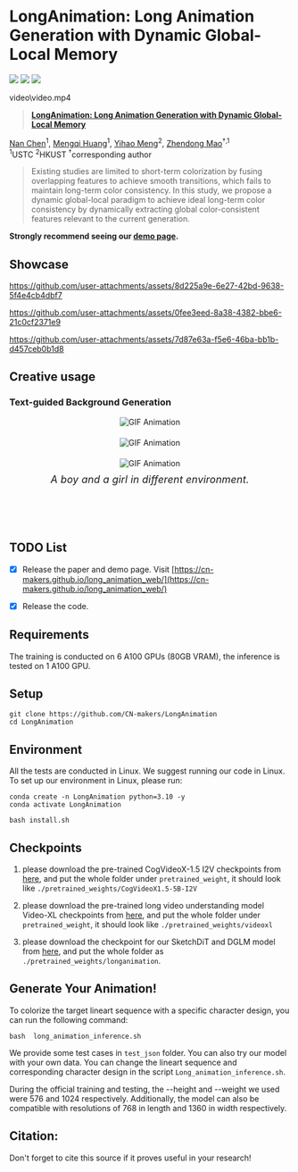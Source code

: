 # LongAnimation: Long Animation Generation with Dynamic Global-Local Memory
<a href="https://cn-makers.github.io/CustomContrast/"><img src="https://img.shields.io/static/v1?label=Project&message=Website&color=blue"></a>
<a href="https://arxiv.org/pdf/"><img src="https://img.shields.io/badge/arXiv-1111.11111-b31b1b.svg"></a>
<a href="https://www.apache.org/licenses/LICENSE-2.0.txt"><img src="https://img.shields.io/badge/License-Apache-yellow"></a>


video\video.mp4




> <a href="https://cn-makers.github.io/long_animation_web/">**LongAnimation: Long Animation Generation with Dynamic Global-Local Memory**</a>
>

[Nan Chen](https://cn-makers.github.io/)<sup>1</sup>, [Mengqi Huang](https://ken-ouyang.github.io/)<sup>1</sup>, [Yihao Meng](https://openreview.net/profile?id=~Hanlin_Wang2)<sup>2</sup>,  [Zhendong Mao](http://www.huamin.org/index.htm/)<sup>†,1</sup><br>
<sup>1</sup>USTC <sup>2</sup>HKUST <sup>†</sup>corresponding author

> Existing	studies	are	limited	to	short-term	colorization	by	fusing	overlapping	features	to	achieve	smooth	transitions,	which	fails	to maintain	long-term	color	consistency.	In	this	study,	we	propose	a	dynamic	global-local	paradigm	to	achieve	ideal	long-term	color consistency	by	dynamically	extracting	global	color-consistent	features	relevant	to	the	current	generation.	
</p>

**Strongly recommend seeing our [demo page](https://cn-makers.github.io/long_animation_web/).**


## Showcase

https://github.com/user-attachments/assets/8d225a9e-6e27-42bd-9638-5f4e4cb4dbf7

https://github.com/user-attachments/assets/0fee3eed-8a38-4382-bbe6-21c0cf2371e9

https://github.com/user-attachments/assets/7d87e63a-f5e6-46ba-bb1b-d457ceb0b1d8


## Creative usage
### Text-guided Background Generation
<div style="display: flex; flex-direction: column; align-items: center; gap: 20px;">
<img src="video\text_1.mp4" alt="GIF Animation">
<img src="video\text_2.mp4" alt="GIF Animation">
<img src="video\text_3.mp4" alt="GIF Animation"  style="margin-bottom: 40px;"> 
<div style="text-align:center; margin-top: -50px; margin-bottom: 70px;font-size: 18px; letter-spacing: 0.2px;">
        <em>A boy and a girl in different environment.</em>
</div>
</div>

## TODO List

- [x] Release the paper and demo page. Visit [https://cn-makers.github.io/long_animation_web/](https://cn-makers.github.io/long_animation_web/) 
- [x] Release the code.


## Requirements
The training is conducted on 6 A100 GPUs (80GB VRAM), the inference is tested on 1 A100 GPU. 
## Setup
```
git clone https://github.com/CN-makers/LongAnimation
cd LongAnimation
```

## Environment
All the tests are conducted in Linux. We suggest running our code in Linux. To set up our environment in Linux, please run:
```
conda create -n LongAnimation python=3.10 -y
conda activate LongAnimation

bash install.sh
```


## Checkpoints
1. please download the pre-trained CogVideoX-1.5 I2V  checkpoints from [here](https://huggingface.co/THUDM/CogVideoX1.5-5B-I2V), and put the whole folder under `pretrained_weight`, it should look like `./pretrained_weights/CogVideoX1.5-5B-I2V`

2. please download the pre-trained long video understanding model Video-XL  checkpoints from [here](https://huggingface.co/sy1998/Video_XL/tree/main), and put the whole folder under `pretrained_weight`, it should look like `./pretrained_weights/videoxl`

3. please download the checkpoint for our SketchDiT and DGLM model from [here](https://huggingface.co/CNcreator0331/LongAnimation/tree/main), and put the whole folder as `./pretrained_weights/longanimation`.

   



## Generate Your Animation!
To colorize the target lineart sequence with a specific character design, you can run the following command:
```
bash  long_animation_inference.sh
```


We provide some test cases in  `test_json` folder. You can also try our model with your own data. You can change the lineart sequence and corresponding character design in the script `Long_animation_inference.sh`.

During the official training and testing, the --height and --weight we used were 576 and 1024 respectively. Additionally, the model can also be compatible with resolutions of 768 in length and 1360 in width respectively.



## Citation:
Don't forget to cite this source if it proves useful in your research!
